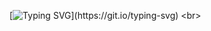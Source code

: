 [![Typing SVG](https://readme-typing-svg.herokuapp.com/?color=7600a9&size=35&center=true&vCenter=true&width=1000&lines=For+practice+JavaScript💛;)](https://git.io/typing-svg)
<br>
